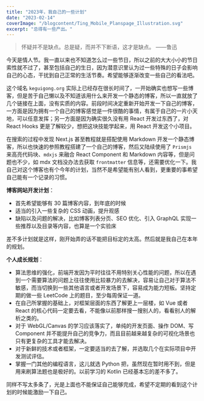 ```yaml
---
title: "2023年，我自己的一些计划"
date: "2023-02-14"
coverImage: "/blogcontent/Ting_Mobile_Planspage_Illustration.svg"
excerpt: "总得有一些产出。"
---
```


> 怀疑并不是缺点。总是疑，而并不下断语，这才是缺点。 ——鲁迅

今天是情人节。我一直以来也不知道怎么过一些节日，所以之前的大大小小的节日索性就不过了，甚至包括自己的生日，因为潜意识里认为过一些特殊的日子会影响自己的心态，干扰到自己正常的生活节奏。希望能够逐渐改变一些自己的看法吧。

这个域名 `keguigong.org` 实际上已经存在很长时间了，一开始确实也想写一些博客，但是苦于自己懒以及不知道该用什么来开发一个静态的博客，所以一直就放了几个链接在上面，没有实质的内容。前段时间决定重新开始开发一下自己的博客，一方面是因为拥有一个自己的博客感觉是一件很酷的事情，有属于自己的一片小天地，可以任意发挥；另一方面是因为确实很久没有用 React 开发过东西了，对 React Hooks 更是了解较少，想把这块技能学起来，用 React 开发这个小项目。

在搜索的过程中发现 Next.js 甚至教程就是搭配使用 Markdown 开发一个静态博客，所以也快速的参照教程搭建了一个自己的博客，然后又陆续使用了 `Prismjs` 来高亮代码块、`mdxjs` 来融合 React Component 和 Markdown 内容等，但是问题也不少，如 mdx 文档没办法去获取 `frontmatter` 信息等，还需要优化一下。我自己对这个博客也有个今年的计划，当然不是希望能有别人看到，更重要的事希望自己能有一个记录的习惯。

**博客网站开发计划**：

- 首先希望能够有 30 篇博客内容，到年底的时候
- 适当的引入一些复杂的 CSS 动画，提升观感
- 缺陷以及问题的解决，比如博客列表分页、SEO 优化、引入 GraphQL 实现一些推荐以及目录等内容，也算是一个实验床

差不多计划就是这样，刚开始弄的话不能把目标定的太高。然后就是我自己在本年的规划。

**个人成长规划**：

- 算法思维的强化，前端开发因为平时往往不用特别关心性能的问题，所以在遇到一个需要算法的问题上往往使用比较暴力的去解决，容易让自己对于算法不敏感，而当切换到一些其他语言或者开发场景下，容易成为能力短板。坚持定期的做一些 LeetCode 上的题目，至少每周保证一道。
- 在自己所掌握的基础上，对框架层面的东西了解更上一层楼，如 Vue 或者 React 的核心代码一定要去看，不能像以前那样搜一搜别人的，看看别人的解析之类的。
- 对于 WebGL/Canvas 的学习应该落实了，单纯的开发页面、操作 DOM、写 Component 并不能提升自己的竞争力，而且目前越来越复杂的可视化场景也只有更复杂的工具才能去解决。
- 对于新鲜的技术或者框架，一定要适当的去了解，并选取几个在实际项目中开发测试评估。
- 掌握一门其他的编程语言，这儿就选 Python 把，虽然现在暂时用不到，但是用来刷算法题也是极好的。以前学习的 Kotlin 已经基本忘的差不多了。

同样不写太多条了，光是上面也不能保证自己能够完成，希望不定期的看到这个计划的时候能激励一下自己。
